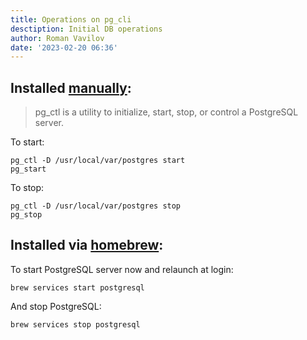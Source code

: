 ```yaml
---
title: Operations on pg_cli
desctiption: Initial DB operations
author: Roman Vavilov
date: '2023-02-20 06:36'
---
```


## Installed <u>manually</u>:

> pg_ctl is a utility to initialize, start, stop, or control a PostgreSQL server.

To start:
```Shell
pg_ctl -D /usr/local/var/postgres start
pg_start
```
To stop:
```Shell
pg_ctl -D /usr/local/var/postgres stop
pg_stop
```

## Installed via <u>homebrew</u>:

To start PostgreSQL server now and relaunch at login:
```Shell
brew services start postgresql
```
And stop PostgreSQL:
```Shell
brew services stop postgresql
```
